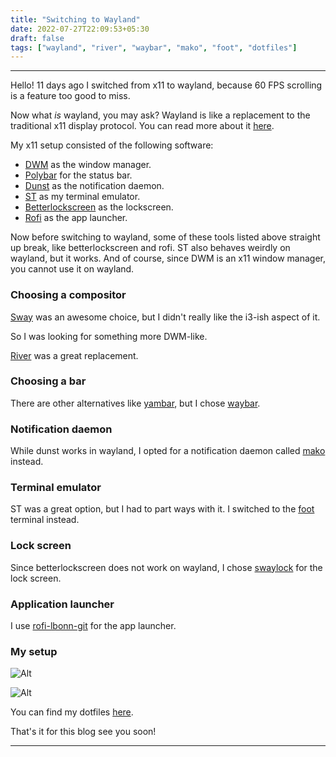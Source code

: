 ```yaml
---
title: "Switching to Wayland"
date: 2022-07-27T22:09:53+05:30
draft: false
tags: ["wayland", "river", "waybar", "mako", "foot", "dotfiles"]
---
```


---

Hello! 11 days ago I switched from x11 to wayland, because 60 FPS scrolling is a feature too good to miss.

Now what _is_ wayland, you may ask? Wayland is like a replacement to the traditional x11 display protocol. You can read more about it [here](https://wayland.freedesktop.org/).

My x11 setup consisted of the following software:

-   [DWM](https://github.com/rv178/dwm) as the window manager.
-   [Polybar](https://github.com/polybar/polybar) for the status bar.
-   [Dunst](https://github.com/dunst-project/dunst) as the notification daemon.
-   [ST](https://github.com/rv178/xelph-st-git) as my terminal emulator.
-   [Betterlockscreen](https://github.com/betterlockscreen/betterlockscreen) as the lockscreen.
-   [Rofi](https://github.com/davatorium/rofi/) as the app launcher.

Now before switching to wayland, some of these tools listed above straight up break, like betterlockscreen
and rofi. ST also behaves weirdly on wayland, but it works. And of course, since DWM is an x11 window manager,
you cannot use it on wayland.

### Choosing a compositor

[Sway](https://github.com/swaywm/sway) was an awesome choice, but I didn't really like the i3-ish aspect of it.

So I was looking for something more DWM-like.

[River](https://github.com/riverwm/river) was a great replacement.

### Choosing a bar

There are other alternatives like [yambar](https://codeberg.org/dnkl/yambar), but I chose [waybar](https://github.com/Alexays/Waybar).

### Notification daemon

While dunst works in wayland, I opted for a notification daemon called [mako](https://github.com/emersion/mako) instead.

### Terminal emulator

ST was a great option, but I had to part ways with it. I switched to the [foot](https://github.com/DanteAlighierin/foot) terminal instead.

### Lock screen

Since betterlockscreen does not work on wayland, I chose [swaylock](https://github.com/swaywm/swaylock) for the lock screen.

### Application launcher

I use [rofi-lbonn-git](https://github.com/lbonn/rofi) for the app launcher.

### My setup

![Alt](https://raw.githubusercontent.com/rv178/.dotfiles/wayland/.assets/screenshots/2.png)

![Alt](https://raw.githubusercontent.com/rv178/.dotfiles/wayland/.assets/screenshots/1.png)

You can find my dotfiles [here](https://github.com/rv178/.dotfiles).

That's it for this blog see you soon!

---
